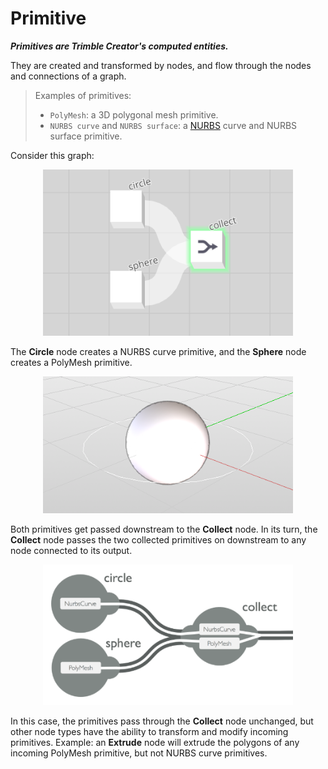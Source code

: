 # Primitive

**_Primitives are Trimble Creator's computed entities._**

They are created and transformed by nodes, and flow through the nodes and connections of a graph.

> Examples of primitives:
> 
> * `PolyMesh`: a 3D polygonal mesh primitive.
> * `NURBS curve` and `NURBS surface`: a <a href="https://en.wikipedia.org/wiki/Non-uniform_rational_B-spline" target="_blank">NURBS</a> curve and NURBS surface primitive.


Consider this graph:

<p align="center">
  <img width="400" src="images/CollectSphereAndCircle.png"/>
</p>

The **Circle** node creates a NURBS curve primitive, and the **Sphere** node creates a PolyMesh primitive.


<p align="center">
  <img width="400" src="images/CircleAndSphere.png"/>
</p>

Both primitives get passed downstream to the **Collect** node. In its turn, the **Collect** node passes the two collected primitives on downstream to any node connected to its output.

<p align="center">
  <img width="400" src="images/PrimitiveFlow.png"/>
</p>

In this case, the primitives pass through the **Collect** node unchanged, but other node types have the ability to transform and modify incoming primitives. Example: an **Extrude** node will extrude the polygons of any incoming PolyMesh primitive, but not NURBS curve primitives.